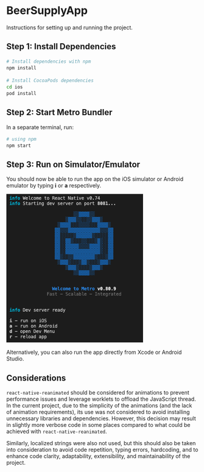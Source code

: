 # BeerSupplyApp

Instructions for setting up and running the project.

## Step 1: Install Dependencies
```bash
# Install dependencies with npm
npm install

# Install CocoaPods dependencies
cd ios
pod install
```

## Step 2: Start  Metro Bundler
In a separate terminal, run:

```bash
# using npm
npm start
```

## Step 3: Run on Simulator/Emulator
You should now be able to run the app on the iOS simulator or Android emulator by typing **i** or **a** respectively.

![alt text](image.png)

Alternatively, you can also run the app directly from Xcode or Android Studio.

## Considerations

``react-native-reanimated`` should be considered for animations to prevent performance issues and leverage worklets to offload the JavaScript thread. In the current project, due to the simplicity of the animations (and the lack of animation requirements), its use was not considered to avoid installing unnecessary libraries and dependencies. However, this decision may result in slightly more verbose code in some places compared to what could be achieved with ``react-native-reanimated``.

Similarly, localized strings were also not used, but this should also be taken into consideration to avoid code repetition, typing errors, hardcoding, and to enhance code clarity, adaptability, extensibility, and maintainability of the project.